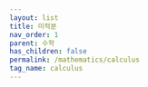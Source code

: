```yaml
---
layout: list
title: 미적분
nav_order: 1
parent: 수학
has_children: false
permalink: /mathematics/calculus
tag_name: calculus
---
```


